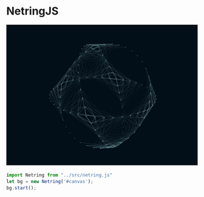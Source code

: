 # NetringJS

![Screenshot](https://github.com/ozdoyevg/netring-js/blob/master/img/basic.png)

```JavaScript
import Netring from "../src/netring.js"
let bg = new Netring('#canvas');
bg.start();
```
